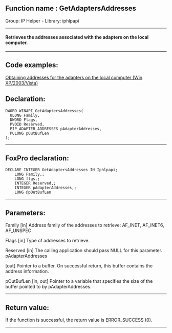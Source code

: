 
## Function name : GetAdaptersAddresses
Group: IP Helper - Library: iphlpapi    
***  


#### Retrieves the addresses associated with the adapters on the local computer.
***  


## Code examples:
[Obtaining addresses for the adapters on the local computer (Win XP/2003/Vista)](../../samples/sample_506.md)  

## Declaration:
```foxpro  
DWORD WINAPI GetAdaptersAddresses(
  ULONG Family,
  DWORD Flags,
  PVOID Reserved,
  PIP_ADAPTER_ADDRESSES pAdapterAddresses,
  PULONG pOutBufLen
);  
```  
***  


## FoxPro declaration:
```foxpro  
DECLARE INTEGER GetAdaptersAddresses IN Iphlpapi;
	LONG Family,;
	LONG flgs,;
	INTEGER Reserved,;
	INTEGER pAdapterAddresses,;
	LONG @pOutBufLen  
```  
***  


## Parameters:
Family 
[in] Address family of the addresses to retrieve: AF_INET, AF_INET6, AF_UNSPEC

Flags 
[in] Type of addresses to retrieve.

Reserved 
[in] The calling application should pass NULL for this parameter. 
pAdapterAddresses 

[out] Pointer to a buffer. On successful return, this buffer contains the address information. 

pOutBufLen 
[in, out] Pointer to a variable that specifies the size of the buffer pointed to by pAdapterAddresses.  
***  


## Return value:
If the function is successful, the return value is ERROR_SUCCESS (0).  
***  

